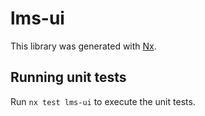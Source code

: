 # lms-ui

This library was generated with [Nx](https://nx.dev).

## Running unit tests

Run `nx test lms-ui` to execute the unit tests.
